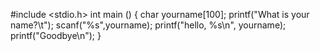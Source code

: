 #include <stdio.h>
int main ()
{
   char yourname[100];
   printf("What is your name?\t");
   scanf("%s",yourname);
printf("hello, %s\n", yourname);
printf("Goodbye\n"); 
}
